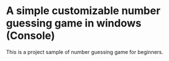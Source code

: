 # A simple customizable number guessing game in windows (Console)
This is a project sample of number guessing game for beginners.
